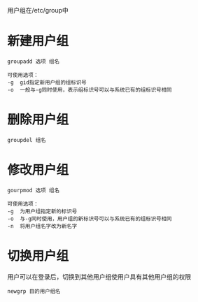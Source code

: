 用户组在/etc/group中

# 新建用户组

```
groupadd 选项 组名
```

```
可使用选项：
-g	gid指定新用户组的组标识号
-o	一般与-g同时使用，表示组标识号可以与系统已有的组标识号相同
```

# 删除用户组

```
groupdel 组名
```

# 修改用户组

```
gourpmod 选项 组名
```

```
可使用选项：
-g	为用户组指定新的标识号
-o	与-g同时使用，用户组的新标识号可以与系统已有的组标识号相同
-n	将用户组名字改为新名字
```

# 切换用户组

用户可以在登录后，切换到其他用户组使用户具有其他用户组的权限

```
newgrp 目的用户组名
```

